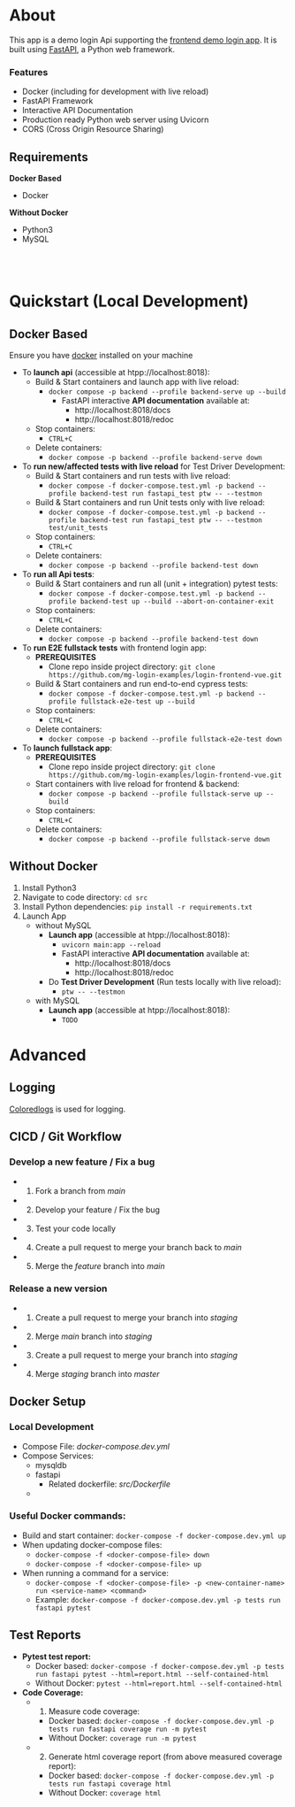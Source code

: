 
# About
This app is a demo login Api supporting the [frontend demo login app](https://github.com/mg-login-examples/login-frontend-vue). It is built using [FastAPI](https://fastapi.tiangolo.com/), a Python web framework.

### Features
- Docker (including for development with live reload)
- FastAPI Framework
- Interactive API Documentation
- Production ready Python web server using Uvicorn
- CORS (Cross Origin Resource Sharing)


## Requirements
**Docker Based**
- Docker

**Without Docker**
- Python3
- MySQL


<br/><br/> 

# Quickstart (Local Development)
## Docker Based
Ensure you have [docker](https://docs.docker.com/engine/install/) installed on your machine

- To **launch api** (accessible at htpp://localhost:8018): 
    - Build & Start containers and launch app with live reload:
        - ```docker compose -p backend --profile backend-serve up --build```
            - FastAPI interactive **API documentation** available at:
                - http://localhost:8018/docs
                - http://localhost:8018/redoc
    - Stop containers:
        - ```CTRL+C```
    - Delete containers:
        - ```docker compose -p backend --profile backend-serve down```
- To **run new/affected tests with live reload** for Test Driver Development:
    - Build & Start containers and run tests with live reload: 
        - ```docker compose -f docker-compose.test.yml -p backend --profile backend-test run fastapi_test ptw -- --testmon```
    - Build & Start containers and run Unit tests only with live reload: 
        - ```docker compose -f docker-compose.test.yml -p backend --profile backend-test run fastapi_test ptw -- --testmon test/unit_tests```
    - Stop containers:
        - ```CTRL+C```
    - Delete containers:
        - ```docker compose -p backend --profile backend-test down```
- To **run all Api tests**:
    - Build & Start containers and run all (unit + integration) pytest tests:
        - ```docker compose -f docker-compose.test.yml -p backend --profile backend-test up --build --abort-on-container-exit```
    - Stop containers:
        - ```CTRL+C```
    - Delete containers:
        - ```docker compose -p backend --profile backend-test down```
- To **run E2E fullstack tests** with frontend login app:
    - **PREREQUISITES**
        - Clone repo inside project directory: ```git clone https://github.com/mg-login-examples/login-frontend-vue.git```
    - Build & Start containers and run end-to-end cypress tests:
        - ```docker compose -f docker-compose.test.yml -p backend --profile fullstack-e2e-test up --build```
    - Stop containers:
        - ```CTRL+C```
    - Delete containers:
        - ```docker compose -p backend --profile fullstack-e2e-test down```
- To **launch fullstack app**:
    - **PREREQUISITES**
        - Clone repo inside project directory: ```git clone https://github.com/mg-login-examples/login-frontend-vue.git```
    - Start containers with live reload for frontend & backend:
        - ```docker compose -p backend --profile fullstack-serve up --build```
    - Stop containers:
        - ```CTRL+C```
    - Delete containers:
        - ```docker compose -p backend --profile fullstack-serve down```

## Without Docker
1. Install Python3
2. Navigate to code directory: ```cd src```
2. Install Python dependencies: ```pip install -r requirements.txt```
3. Launch App
    - without MySQL
        - **Launch app** (accessible at htpp://localhost:8018): 
            - ```uvicorn main:app --reload```
            - FastAPI interactive **API documentation** available at:
                - http://localhost:8018/docs
                - http://localhost:8018/redoc
        - Do **Test Driver Development** (Run tests locally with live reload):
            - ```ptw -- --testmon```
    - with MySQL
        - **Launch app** (accessible at htpp://localhost:8018): 
            - ```TODO```

# Advanced
## Logging
[Coloredlogs](https://pypi.org/project/coloredlogs/) is used for logging.
## CICD / Git Workflow
### Develop a new feature / Fix a bug
- 1. Fork a branch from *main*
- 2. Develop your feature / Fix the bug
- 3. Test your code locally
- 4. Create a pull request to merge your branch back to *main*
- 5. Merge the *feature* branch into *main*
### Release a new version
- 1. Create a pull request to merge your branch into *staging*
- 2. Merge *main* branch into *staging*
- 3. Create a pull request to merge your branch into *staging*
- 4. Merge *staging* branch into *master*

## Docker Setup
### Local Development
- Compose File: *docker-compose.dev.yml*
- Compose Services:
    - mysqldb
    - fastapi
        - Related dockerfile: *src/Dockerfile*
    - 
### Useful Docker commands:
- Build and start container: ```docker-compose -f docker-compose.dev.yml up```
- When updating docker-compose files:
    - ```docker-compose -f <docker-compose-file> down```
    - ```docker-compose -f <docker-compose-file> up```
- When running a command for a service:
    - ```docker-compose -f <docker-compose-file> -p <new-container-name> run <service-name> <command>```
    - Example: ```docker-compose -f docker-compose.dev.yml -p tests run fastapi pytest```


## Test Reports
- **Pytest test report:**
    - Docker based: ```docker-compose -f docker-compose.dev.yml -p tests run fastapi pytest --html=report.html --self-contained-html```
    - Without Docker: ```pytest --html=report.html --self-contained-html```
- **Code Coverage:**
    - 1. Measure code coverage:
        - Docker based: ```docker-compose -f docker-compose.dev.yml -p tests run fastapi coverage run -m pytest```
        - Without Docker: ```coverage run -m pytest```
    - 2. Generate html coverage report (from above measured coverage report):
        - Docker based: ```docker-compose -f docker-compose.dev.yml -p tests run fastapi coverage html```
        - Without Docker: ```coverage html```

